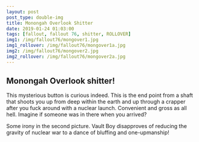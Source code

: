 ```yaml
---
layout: post
post_type: double-img
title: Monongah Overlook Shitter
date: 2019-01-24 01:03:00
tags: [fallout, fallout 76, shitter, ROLLOVER]
img1: /img/fallout76/mongover1.jpg
img1_rollover: /img/fallout76/mongover1a.jpg
img2: /img/fallout76/mongover2.jpg
img2_rollover: /img/fallout76/mongover2a.jpg
---
```

## Monongah Overlook shitter!

This mysterious button is curious indeed. This is the end point from a shaft that shoots you up from deep within the earth and up through a crapper after you fuck around with a nuclear launch. Convenient and gross as all hell. Imagine if someone was in there when you arrived?

Some irony in the second picture. Vault Boy disapproves of reducing the gravity of nuclear war to a dance of bluffing and one-upmanship!
